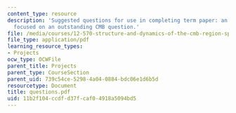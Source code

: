 ```yaml
---
content_type: resource
description: 'Suggested questions for use in completing term paper: an NSF-type proposal
  focused on an outstanding CMB question.'
file: /media/courses/12-570-structure-and-dynamics-of-the-cmb-region-spring-2004/11b2f104ccdfd37fcaf04918a5094bd5_questions.pdf
file_type: application/pdf
learning_resource_types:
- Projects
ocw_type: OCWFile
parent_title: Projects
parent_type: CourseSection
parent_uid: 739c54ce-5298-4a04-0884-bdc06e1d6b5d
resourcetype: Document
title: questions.pdf
uid: 11b2f104-ccdf-d37f-caf0-4918a5094bd5
---
```

